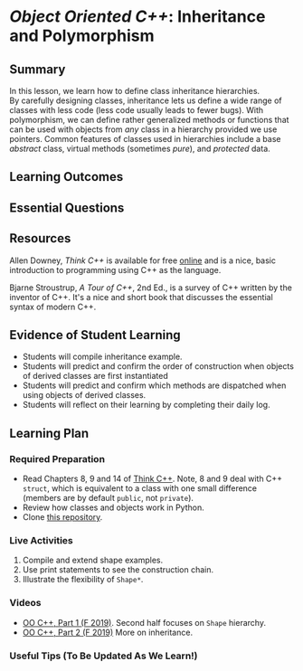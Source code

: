 <!--
This "lecture" or "lesson" template is adapted from the one provided here:
 http://www.buffalo.edu/ubcei/enhance/teaching/lesson-planning.html
Although the page produced from this is learner-facing, some of the
lesson plan structure
-->

# *Object Oriented C++*: Inheritance and Polymorphism              

## Summary

<!--
Short description of the lesson.
-->

In this lesson, we learn how to define class inheritance hierarchies.   
By carefully designing classes, inheritance lets us define a wide range
of classes with less code (less code usually leads to fewer bugs).
With polymorphism, we can define rather generalized methods or functions
that can be used with objects from *any* class in a hierarchy provided
we use pointers.  Common features of classes used in hierarchies include
a base *abstract* class, virtual methods (sometimes *pure*),
and *protected* data.

<!--
********* STAGE 1 - DESIRED RESULTS ********************************************
-->

## Learning Outcomes

<!--
      What course goals or outcomes will this lesson address?
-->



## Essential Questions

<!--
      What question(s) will your students be able to answer by the end of
      instruction?
-->

## Resources

<!--
      What resources can be made available to your student to support their
      active learning?
      What formats are best suited to complement your course material?
-->

Allen Downey, *Think C++* is available for
free [online](http://greenteapress.com/thinkcpp/thinkCScpp.pdf) and is a nice,
basic introduction to programming using C++ as the language.

Bjarne Stroustrup, *A Tour of C++*, 2nd Ed., is a survey of C++ written by
the inventor of C++.  It's a nice and short book that discusses the
essential syntax of modern C++.



<!--
********* STAGE 2 - ASSESSMENT EVIDENCE ****************************************
-->

##  Evidence of Student Learning

<!--
      How will you assess students’ prior knowledge?
      What criteria will be used to assess student performance?
      What evidence will be collected to demonstrate achievement?
      How will students reflect and self-assess their learning?
-->

  - Students will compile inheritance example.
  - Students will predict and confirm the order of construction
    when objects of derived classes are first instantiated
  - Students will predict and confirm which methods are dispatched
    when using objects of derived classes.
  - Students will reflect on their learning by completing their daily log.

<!--
********* STAGE 3 - LEARNING PLAN ****************************************
-->


## Learning Plan

<!--
List the steps in chronological order to create a timeline of what
will occur in your lesson.

Consider how each of the components below will be included in your
lesson if applicable:

   - Anticipatory Sets/Hooks
       * How will you introduce the material and capture their attention?
   - Teacher Modeling
       * What instructional content and techniques will be incorporated
         into this lesson?
   - Guided Practice
       * How will you scaffold information for your students?
       * How will collaborative learning be used?
   - Learning Activities
       * How will students actively engage with the material?
       * How will students work towards achievement of the learning outcomes?
   - Independent Practice
       * How will students show evidence of learning?
   - Reflection
       * What have you learned about your teaching and content covered in this unit?
       * What changes or adjustments could you make?
       * What were the strongest features of your unit?
       * What are your overall reflections in the course to this point?
   - Conclusion and Preview
       * What should students take away from this lesson?
       * What will happen next? Why?
-->

### Required Preparation

- Read Chapters 8, 9 and 14 of [Think C++](http://greenteapress.com/thinkcpp/thinkCScpp.pdf).
  Note, 8 and 9 deal with C++ `struct`, which is equivalent to a class
  with one small difference (members are by default `public`, not `private`).
- Review how classes and objects work in Python.
- Clone [this repository](https://github.com/me701/cpp_classes).

### Live Activities

  1. Compile and extend shape examples.
  2. Use print statements to see the construction chain.
  3. Illustrate  the flexibility of `Shape*`.

### Videos

- [OO C++, Part 1 (F 2019)](https://mediasite.k-state.edu/mediasite/Play/ade352b9618449f3b86d82b4f4f799ff1d).
  Second half focuses on `Shape` hierarchy.
- [OO C++, Part 2 (F 2019)](https://mediasite.k-state.edu/mediasite/Play/234e010667f04fbbb453aa681b23910d1d)
  More on inheritance.


### Useful Tips (To Be Updated As We Learn!)


<!--  

NOTES  




-->
